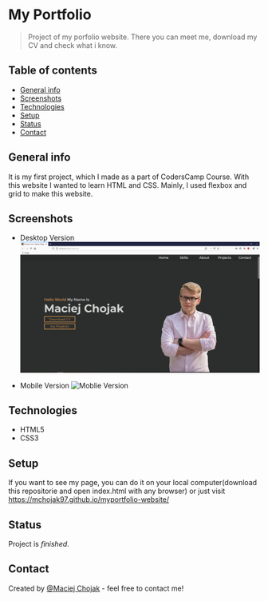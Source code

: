 # My Portfolio
> Project of my porfolio website. There you can meet me, download my CV and check what i know.

## Table of contents
* [General info](#general-info)
* [Screenshots](#screenshots)
* [Technologies](#technologies)
* [Setup](#setup)
* [Status](#status)
* [Contact](#contact)

## General info
It is my first project, which I made as a part of CodersCamp Course. With this website I wanted to learn HTML and CSS. Mainly, I used flexbox and grid to make this website. 

## Screenshots
* Desktop Version
![Desktop Version](img/s2.png)

* Mobile Version
![Moblie Version](img/p1.jpg)

## Technologies
* HTML5
* CSS3

## Setup
If you want to see my page, you can do it on your local computer(download this repositorie and open index.html with any browser) or just visit https://mchojak97.github.io/myportfolio-website/


## Status
Project is _finished_.

## Contact
Created by [@Maciej Chojak](https://mchojak97.github.io/myportfolio-website/) - feel free to contact me!
